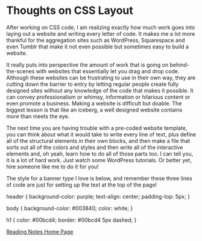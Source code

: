 # Thoughts on CSS Layout

After working on CSS code, I am realizing exactly how much work goes into laying out a website and writing every letter of code. It makes me a lot more thankful for the aggregation sites  such as WordPress, Squarespace and even Tumblr that make it not even possible but sometimes easy to build a website.

It really puts into perspective the amount of work that is going on behind-the-scenes with websites that essentially let you drag and drop code. Although these websites can be frustrating to use in their own way, they are cutting down the barrier to entry by letting regular people create fully designed sites without any knowledge of the code that makes it possible. It can convey professionalism or whimsy, information or hilarious content or even promote a business. Making a website is difficult but doable. The biggest lesson is that like an iceberg, a well designed website contains more than meets the eye.

The next time you are having trouble with a pre-coded website template, you can think about what it would take to write every line of text, plus define all of the structural elements in their own blocks, and then make a file that sorts out all of the colors and styles and then write all of the interactive elements and, oh yeah, learn how to do all of those parts too. I can tell you, it is a lot of hard work. Just watch some WordPress tutorials. Or better yet, hire someone like me to do it for you!

The style for a banner type I love is below, and remember these three lines of code are just for setting up the text at the top of the page!

  
header {
    background-color: purple;
    text-align: center;
    padding-top: 5px;
    }

body {
    background-color: #003840;
    color: white;
}

h1 {
    color: #00bcd4;
    border: #00bcd4 5px dashed; 
}



[Reading Notes Home Page](README.md)
